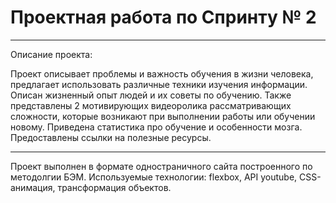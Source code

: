 # Проектная работа по Спринту № 2

---

Описание проекта:

Проект описывает проблемы и важность обучения в жизни человека,
предлагает использовать различные техники изучения информации.
Описан жизненный опыт людей и их советы по обучению. Также представлены 2 мотивирующих
видеоролика рассматривающих сложности, которые возникают при выполнении работы или
обучении новому. Приведена статистика про обучение и особенности мозга.
Предоставлены ссылки на полезные ресурсы.

---

Проект выполнен в формате одностраничного сайта построенного по методолгии БЭМ.
Используемые технологии: flexbox, API youtube, CSS-анимация, трансформация объектов.
